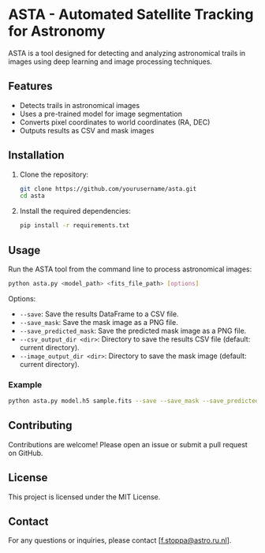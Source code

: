 
# ASTA - Automated Satellite Tracking for Astronomy

ASTA is a tool designed for detecting and analyzing astronomical trails in images using deep learning and image processing techniques.

## Features

- Detects trails in astronomical images
- Uses a pre-trained model for image segmentation
- Converts pixel coordinates to world coordinates (RA, DEC)
- Outputs results as CSV and mask images

## Installation

1. Clone the repository:
    ```sh
    git clone https://github.com/yourusername/asta.git
    cd asta
    ```

2. Install the required dependencies:
    ```sh
    pip install -r requirements.txt
    ```

## Usage

Run the ASTA tool from the command line to process astronomical images:

```sh
python asta.py <model_path> <fits_file_path> [options]
```

Options:
- `--save`: Save the results DataFrame to a CSV file.
- `--save_mask`: Save the mask image as a PNG file.
- `--save_predicted_mask`: Save the predicted mask image as a PNG file.
- `--csv_output_dir <dir>`: Directory to save the results CSV file (default: current directory).
- `--image_output_dir <dir>`: Directory to save the mask image (default: current directory).

### Example

```sh
python asta.py model.h5 sample.fits --save --save_mask --save_predicted_mask --csv_output_dir results/csv --image_output_dir results/images
```

## Contributing

Contributions are welcome! Please open an issue or submit a pull request on GitHub.

## License

This project is licensed under the MIT License.

## Contact

For any questions or inquiries, please contact [f.stoppa@astro.ru.nl].
